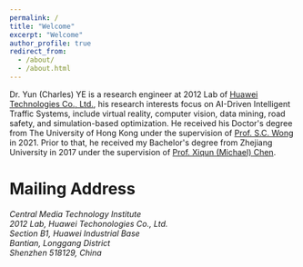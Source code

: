 ```yaml
---
permalink: /
title: "Welcome"
excerpt: "Welcome"
author_profile: true
redirect_from: 
  - /about/
  - /about.html
---
```


Dr. Yun (Charles) YE is a research engineer at 2012 Lab of [Huawei Technologies Co., Ltd.](https://www.huawei.com/cn/), his research interests focus on AI-Driven Intelligent Traffic Systems, include virtual reality, computer vision, data mining, road safety, and simulation-based optimization. He received his Doctor's degree from The University of Hong Kong under the supervision of [Prof. S.C. Wong](https://www.civil.hku.hk/scwong/) in 2021. Prior to that, he received my Bachelor's degree from Zhejiang University in 2017 under the supervision of [Prof. Xiqun (Michael) Chen](https://person.zju.edu.cn/xiqun).

# Mailing Address
<address>
  Central Media Technology Institute<br /> 2012 Lab, Huawei Techonologies Co., Ltd.<br /> Section B1, Huawei Industrial Base<br /> Bantian, Longgang District<br /> Shenzhen 518129, China
</address>
